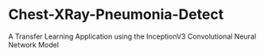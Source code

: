# Chest-XRay-Pneumonia-Detect
A Transfer Learning Application using the InceptionV3 Convolutional Neural Network Model
